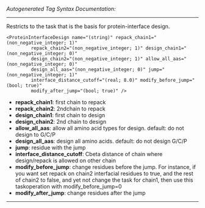 _Autogenerated Tag Syntax Documentation:_

---
Restricts to the task that is the basis for protein-interface design.

```
<ProteinInterfaceDesign name="(string)" repack_chain1="(non_negative_integer; 1)"
         repack_chain2="(non_negative_integer; 1)" design_chain1="(non_negative_integer; 0)"
         design_chain2="(non_negative_integer; 1)" allow_all_aas="(non_negative_integer; 0)"
         design_all_aas="(non_negative_integer; 0)" jump="(non_negative_integer; 1)"
         interface_distance_cutoff="(real; 8.0)" modify_before_jump="(bool; true)"
         modify_after_jump="(bool; true)" />
```

-   **repack_chain1**: first chain to repack
-   **repack_chain2**: 2ndchain to repack
-   **design_chain1**: first chain to design
-   **design_chain2**: 2nd chain to design
-   **allow_all_aas**: allow all amino acid types for design. default: do not design to G/C/P
-   **design_all_aas**: design all amino acids. default: do not design G/C/P
-   **jump**: residue with the jump
-   **interface_distance_cutoff**: Cbeta distance of chain where design/repack is allowed on other chain
-   **modify_before_jump**: change residues before the jump. For instance, if you want set repack on chain2 interfacial residues to true, and the rest of chain2 to false, and yet not change the task for chain1, then use this taskoperation with modify_before_jump=0
-   **modify_after_jump**: change residues after the jump

---
